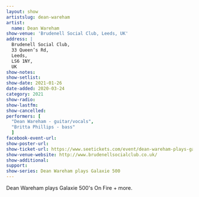 ```yaml
---
layout: show
artistslug: dean-wareham
artist:
  name: Dean Wareham
show-venue: 'Brudenell Social Club, Leeds, UK'
address: |
  Brudenell Social Club, 
  33 Queen’s Rd, 
  Leeds, 
  LS6 1NY, 
  UK 
show-notes: 
show-setlist:
show-date: 2021-01-26
date-added: 2020-03-24
category: 2021
show-radio:
show-lastfm:
show-cancelled: 
performers: [
  "Dean Wareham - guitar/vocals",
  "Britta Phillips - bass"
  ]
facebook-event-url:
show-poster-url: 
show-ticket-url: https://www.seetickets.com/event/dean-wareham-plays-galaxie-500/brudenell-social-club-leeds/1473007
show-venue-website: http://www.brudenellsocialclub.co.uk/
show-additional:
support:
show-series: Dean Wareham plays Galaxie 500
---
```

Dean Wareham plays Galaxie 500's On Fire + more. 
